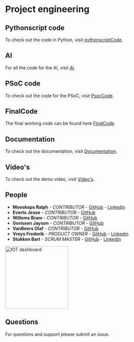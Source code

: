 # Project engineering

## Pythonscript code

To check out the code in Python, visit [pythonscriptCode](https://github.com/11902804/MADDIGITAL-TEAM6/tree/main/pythonscriptCode).

## AI

For all the code for the AI, visit [AI](https://github.com/11902804/MADDIGITAL-TEAM6/tree/main/ai).

## PSoC code

To check out the code for the PSoC, visit [PsocCode](https://github.com/11902804/MADDIGITAL-TEAM6/tree/main/PsocCode).

## FinalCode

The final working code can be found here [FinalCode](https://github.com/11902804/MADDIGITAL-TEAM6/tree/main/FinalCode).

## Documentation

To check out the documentation, visit [Documentation](https://github.com/11902804/MADDIGITAL-TEAM6/tree/main/Documentation).

## Video's

To check out the demo video, visit [Video's](https://github.com/11902804/MADDIGITAL-TEAM6/tree/main/Video's).

## People

- **Moeskops Ralph** - _CONTRIBUTOR_ - [GitHub](https://github.com/MoeskopsRalph) - [Linkedin](https://www.linkedin.com/in/ralph-moeskops-38ab05b0/)
- **Everts Jesse** - _CONTRIBUTOR_ - [GitHub](https://github.com/Jesseeverts) 
- **Willems Bram** - _CONTRIBUTOR_ - [GitHub](https://github.com/B-Willems) 
- **Gorissen Jayson** - _CONTRIBUTOR_ - [GitHub](https://github.com/GOjayson) 
- **VanBeers Olaf** - _CONTRIBUTOR_ - [GitHub](https://github.com/11902804) 
- **Vreys Frederik** - _PRODUCT OWNER_ - [GitHub](https://github.com/Fre101) - [Linkedin](https://www.linkedin.com/in/frederik-vreys-b42214aa/)
- **Stukken Bart** - _SCRUM MASTER_ - [GitHub](https://github.com/Bart-PXL) - [Linkedin](https://www.linkedin.com/in/bart-stukken/)

 <img width="200" src="https://www.pxl.be/Assets/website/pxl_algemeen/afbeeldingen/grotere_versie/logo_PXL_University%20of%20applied%20sciences%20and%20arts.png" alt="IOT dashboard">

## Questions

For questions and support please submit an issue.
